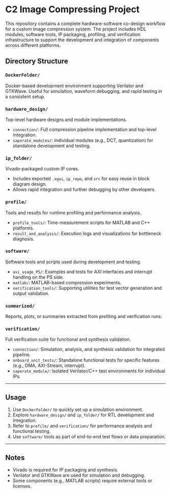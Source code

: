 # C2 Image Compressing Project

This repository contains a complete hardware-software co-design workflow for a custom image compression system. The project includes HDL modules, software tools, IP packaging, profiling, and verification infrastructure to support the development and integration of components across different platforms.

## Directory Structure

### `DockerFolder/`
Docker-based development environment supporting Verilator and GTKWave. Useful for simulation, waveform debugging, and rapid testing in a consistent setup.

### `hardware_design/`
Top-level hardware designs and module implementations.

- `connection/`: Full compression pipeline implementation and top-level integration.
- `saperate_modules/`: Individual modules (e.g., DCT, quantization) for standalone development and testing.

### `ip_folder/`
Vivado-packaged custom IP cores.

- Includes exported `.xgui`, `ip_repo`, and `src` for easy reuse in block diagram design.
- Allows rapid integration and further debugging by other developers.

### `profile/`
Tools and results for runtime profiling and performance analysis.

- `profile_tools/`: Time-measurement scripts for MATLAB and C++ platforms.
- `result_and_analysis/`: Execution logs and visualizations for bottleneck diagnosis.

### `software/`
Software tools and scripts used during development and testing.

- `axi_usage_PS/`: Examples and tests for AXI interfaces and interrupt handling on the PS side.
- `matlab/`: MATLAB-based compression experiments.
- `verification_tools/`: Supporting utilities for test vector generation and output validation.

### `summarized/`
Reports, plots, or summaries extracted from profiling and verification runs.

### `verification/`
Full verification suite for functional and synthesis validation.

- `connection/`: Simulation, analysis, and synthesis validation for integrated pipeline.
- `onboard_unit_tests/`: Standalone functional tests for specific features (e.g., DMA, AXI-Stream, interrupt).
- `saperate_module/`: Isolated Verilator/C++ test environments for individual IPs.

---

## Usage

1. Use `DockerFolder/` to quickly set up a simulation environment.
2. Explore `hardware_design/` and `ip_folder/` for RTL development and integration.
3. Refer to `profile/` and `verification/` for performance analysis and functional testing.
4. Use `software/` tools as part of end-to-end test flows or data preparation.

---

## Notes

- Vivado is required for IP packaging and synthesis.
- Verilator and GTKWave are used for simulation and debugging.
- Some components (e.g., MATLAB scripts) require external tools or licenses.
